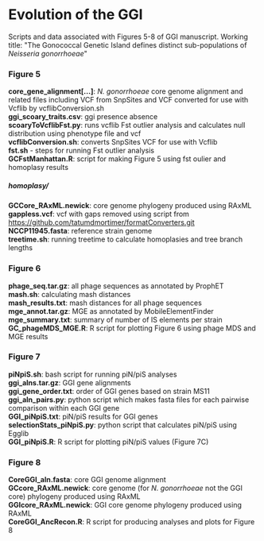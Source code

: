 # Evolution of the GGI
Scripts and data associated with Figures 5-8 of GGI manuscript.
Working title: "The Gonococcal Genetic Island defines distinct sub-populations of *Neisseria gonorrhoeae*"  

### Figure 5
**core\_gene\_alignment[...]**: *N. gonorrhoeae* core genome alignment and related files including VCF from SnpSites and VCF converted for use with Vcflib by vcflibConversion.sh  
**ggi\_scoary\_traits.csv**: ggi presence absence  
**scoaryToVcflibFst.py**: runs vcflib Fst outlier analysis and calculates null distribution using phenotype file and vcf   
**vcflibConversion.sh**: converts SnpSites VCF for use with Vcflib  
**fst.sh** - steps for running Fst outlier analysis  
**GCFstManhattan.R**: script for making Figure 5 using fst oulier and homoplasy results  

##### homoplasy/
**GCCore\_RAxML.newick**: core genome phylogeny produced using RAxML  
**gappless.vcf**: vcf with gaps removed using script from https://github.com/tatumdmortimer/formatConverters.git  
**NCCP11945.fasta**: reference strain genome  
**treetime.sh**: running treetime to calculate homoplasies and tree branch lengths  

### Figure 6
**phage_seq.tar.gz**: all phage sequences as annotated by ProphET  
**mash.sh**: calculating mash distances  
**mash\_results.txt**: mash distances for all phage sequences  
**mge\_annot.tar.gz**: MGE as annotated by MobileElementFinder  
**mge\_summary.txt**: summary of number of IS elements per strain  
**GC\_phageMDS\_MGE.R**: R script for plotting Figure 6 using phage MDS and MGE results  

### Figure 7
**piNpiS.sh**: bash script for running piN/piS analyses  
**ggi\_alns.tar.gz**: GGI gene alignments  
**ggi\_gene\_order.txt**: order of GGI genes based on strain MS11  
**ggi\_aln\_pairs.py**: python script which makes fasta files for each pairwise comparison within each GGI gene  
**GGI\_piNpiS.txt**: piN/piS results for GGI genes  
**selectionStats\_piNpiS.py**: python script that calculates piN/piS using Egglib  
**GGI\_piNpiS.R**: R script for plotting piN/piS values (Figure 7C)  

### Figure 8
**CoreGGI\_aln.fasta**: core GGI genome alignment  
**GCcore\_RAxML.newick**: core genome (for *N. gonorrhoeae* not the GGI core) phylogeny produced using RAxML  
**GGIcore\_RAxML.newick**: GGI core genome phylogeny produced using RAxML  
**CoreGGI\_AncRecon.R**: R script for producing analyses and plots for Figure 8  
